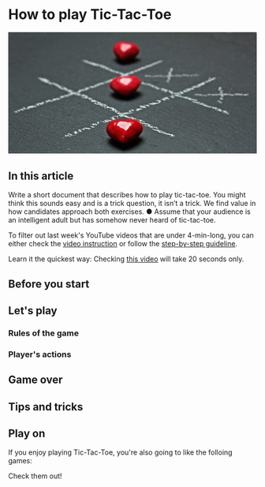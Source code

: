 # How to play Tic-Tac-Toe

![ttt](ttt.jpg)

## In this article

Write a short document that describes how to play tic-tac-toe. You
might think this sounds easy and is a trick question, it isn’t a trick. We
find value in how candidates approach both exercises.
● Assume that your audience is an intelligent adult but has
somehow never heard of tic-tac-toe.


To filter out last week's YouTube videos that are under 4-min-long, you can either check the [video instruction](#video-instruction) or follow the [step-by-step guideline](#step-by-step).

Learn it the quickest way: Checking [this video](https://user-images.githubusercontent.com/63733226/129234494-935af5d9-bc01-476b-97d0-99d56747f7b1.mp4) will take 20 seconds only.


## Before you start

## Let's play

### Rules of the game

### Player's actions

## Game over

## Tips and tricks

## Play on

If you enjoy playing Tic-Tac-Toe, you're also going to like the folloing games:


Check them out!
